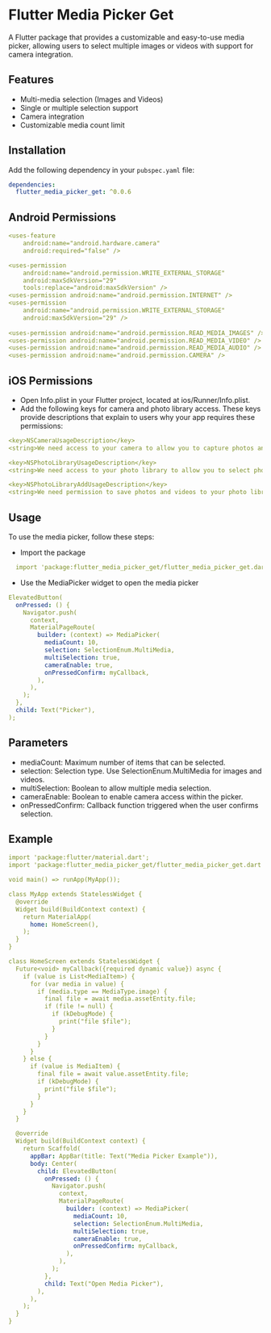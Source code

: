 # Flutter Media Picker Get

A Flutter package that provides a customizable and easy-to-use media picker, allowing users to select multiple images or videos with support for camera integration.

## Features

- Multi-media selection (Images and Videos)
- Single or multiple selection support
- Camera integration
- Customizable media count limit

## Installation

Add the following dependency in your `pubspec.yaml` file:

```yaml
dependencies:
  flutter_media_picker_get: ^0.0.6
```
## Android Permissions
```yaml
<uses-feature
    android:name="android.hardware.camera"
    android:required="false" />

<uses-permission
    android:name="android.permission.WRITE_EXTERNAL_STORAGE"
    android:maxSdkVersion="29"
    tools:replace="android:maxSdkVersion" />
<uses-permission android:name="android.permission.INTERNET" />
<uses-permission
    android:name="android.permission.WRITE_EXTERNAL_STORAGE"
    android:maxSdkVersion="29" />
    
<uses-permission android:name="android.permission.READ_MEDIA_IMAGES" />
<uses-permission android:name="android.permission.READ_MEDIA_VIDEO" />
<uses-permission android:name="android.permission.READ_MEDIA_AUDIO" />
<uses-permission android:name="android.permission.CAMERA" />
```
## iOS Permissions

- Open Info.plist in your Flutter project, located at ios/Runner/Info.plist.
- Add the following keys for camera and photo library access. These keys provide descriptions that explain to users why your app requires these permissions:
```yaml
<key>NSCameraUsageDescription</key>
<string>We need access to your camera to allow you to capture photos and videos.</string>

<key>NSPhotoLibraryUsageDescription</key>
<string>We need access to your photo library to allow you to select photos and videos.</string>

<key>NSPhotoLibraryAddUsageDescription</key>
<string>We need permission to save photos and videos to your photo library.</string>
```

## Usage

To use the media picker, follow these steps:
- Import the package
```yaml
  import 'package:flutter_media_picker_get/flutter_media_picker_get.dart';
```
- Use the MediaPicker widget to open the media picker
```yaml
ElevatedButton(
  onPressed: () {
    Navigator.push(
      context,
      MaterialPageRoute(
        builder: (context) => MediaPicker(
          mediaCount: 10,
          selection: SelectionEnum.MultiMedia,
          multiSelection: true,
          cameraEnable: true,
          onPressedConfirm: myCallback,
        ),
      ),
    );
  },
  child: Text("Picker"),
);
```

## Parameters

- mediaCount: Maximum number of items that can be selected.
- selection: Selection type. Use SelectionEnum.MultiMedia for images and videos.
- multiSelection: Boolean to allow multiple media selection.
- cameraEnable: Boolean to enable camera access within the picker.
- onPressedConfirm: Callback function triggered when the user confirms selection.

## Example
```yaml
import 'package:flutter/material.dart';
import 'package:flutter_media_picker_get/flutter_media_picker_get.dart';

void main() => runApp(MyApp());

class MyApp extends StatelessWidget {
  @override
  Widget build(BuildContext context) {
    return MaterialApp(
      home: HomeScreen(),
    );
  }
}

class HomeScreen extends StatelessWidget {
  Future<void> myCallback({required dynamic value}) async {
    if (value is List<MediaItem>) {
      for (var media in value) {
        if (media.type == MediaType.image) {
          final file = await media.assetEntity.file;
          if (file != null) {
            if (kDebugMode) {
              print("file $file");
            }
          }
        }
      }
    } else {
      if (value is MediaItem) {
        final file = await value.assetEntity.file;
        if (kDebugMode) {
          print("file $file");
        }
      }
    }
  }

  @override
  Widget build(BuildContext context) {
    return Scaffold(
      appBar: AppBar(title: Text("Media Picker Example")),
      body: Center(
        child: ElevatedButton(
          onPressed: () {
            Navigator.push(
              context,
              MaterialPageRoute(
                builder: (context) => MediaPicker(
                  mediaCount: 10,
                  selection: SelectionEnum.MultiMedia,
                  multiSelection: true,
                  cameraEnable: true,
                  onPressedConfirm: myCallback,
                ),
              ),
            );
          },
          child: Text("Open Media Picker"),
        ),
      ),
    );
  }
}
```
